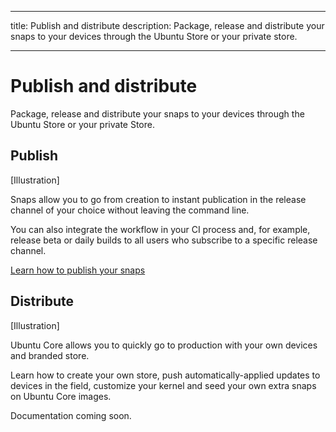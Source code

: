 ----
title: Publish and distribute
description: Package, release and distribute your snaps to your devices through the Ubuntu Store or your private store.

----

# Publish and distribute

Package, release and distribute your snaps to your devices through the Ubuntu Store or your private Store.

## Publish

[Illustration]

Snaps allow you to go from creation to instant publication in the release channel of your choice without leaving the command line.

You can also integrate the workflow in your CI process and, for example, release beta or daily builds to all users who subscribe to a specific release channel.

[Learn how to publish your snaps](http://snapcraft.io/docs/build-snaps/publish)

## Distribute

[Illustration]

Ubuntu Core allows you to quickly go to production with your own devices and branded store.

Learn how to create your own store, push automatically-applied updates to devices in the field, customize your kernel and seed your own extra snaps on Ubuntu Core images.

Documentation coming soon.
